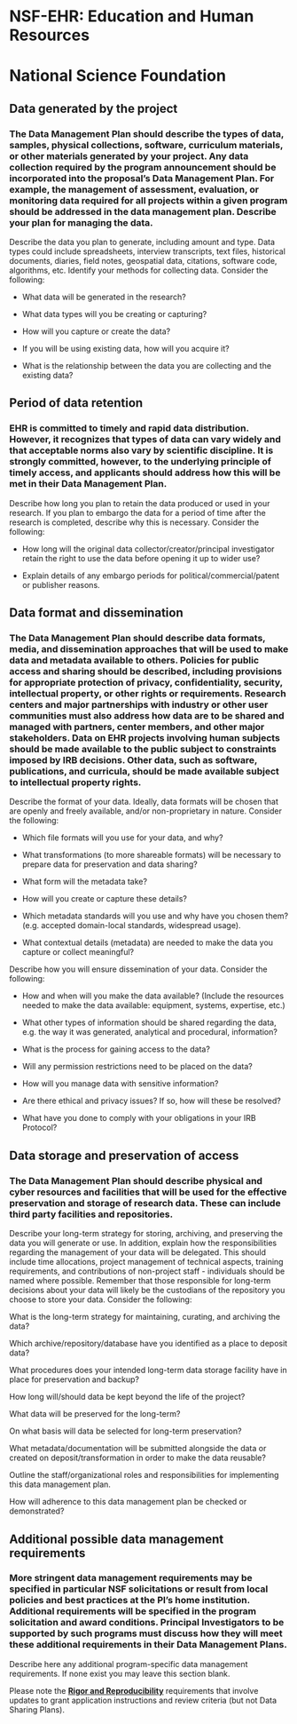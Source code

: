 NSF-EHR: Education and Human Resources
======================================

National Science Foundation
===========================

Data generated by the project
-----------------------------

### The Data Management Plan should describe the types of data, samples, physical collections, software, curriculum materials, or other materials generated by your project. Any data collection required by the program announcement should be incorporated into the proposal’s Data Management Plan. For example, the management of assessment, evaluation, or monitoring data required for all projects within a given program should be addressed in the data management plan. Describe your plan for managing the data.

Describe the data you plan to generate, including amount and type. Data types could include spreadsheets, interview transcripts, text files, historical documents, diaries, field notes, geospatial data, citations, software code, algorithms, etc. Identify your methods for collecting data. Consider the following:

-   What data will be generated in the research?

-   What data types will you be creating or capturing?

-   How will you capture or create the data?

-   If you will be using existing data, how will you acquire it?

-   What is the relationship between the data you are collecting and the existing data?

Period of data retention
------------------------

### EHR is committed to timely and rapid data distribution. However, it recognizes that types of data can vary widely and that acceptable norms also vary by scientific discipline. It is strongly committed, however, to the underlying principle of timely access, and applicants should address how this will be met in their Data Management Plan.

Describe how long you plan to retain the data produced or used in your research. If you plan to embargo the data for a period of time after the research is completed, describe why this is necessary. Consider the following:

-   How long will the original data collector/creator/principal investigator retain the right to use the data before opening it up to wider use?

-   Explain details of any embargo periods for political/commercial/patent or publisher reasons.

Data format and dissemination
-----------------------------

### The Data Management Plan should describe data formats, media, and dissemination approaches that will be used to make data and metadata available to others. Policies for public access and sharing should be described, including provisions for appropriate protection of privacy, confidentiality, security, intellectual property, or other rights or requirements. Research centers and major partnerships with industry or other user communities must also address how data are to be shared and managed with partners, center members, and other major stakeholders. Data on EHR projects involving human subjects should be made available to the public subject to constraints imposed by IRB decisions. Other data, such as software, publications, and curricula, should be made available subject to intellectual property rights.

Describe the format of your data. Ideally, data formats will be chosen that are openly and freely available, and/or non-proprietary in nature. Consider the following:

-   Which file formats will you use for your data, and why?

-   What transformations (to more shareable formats) will be necessary to prepare data for preservation and data sharing?

-   What form will the metadata take?

-   How will you create or capture these details?

-   Which metadata standards will you use and why have you chosen them? (e.g. accepted domain-local standards, widespread usage).

-   What contextual details (metadata) are needed to make the data you capture or collect meaningful?

Describe how you will ensure dissemination of your data. Consider the following:

-   How and when will you make the data available? (Include the resources needed to make the data available: equipment, systems, expertise, etc.)

-   What other types of information should be shared regarding the data, e.g. the way it was generated, analytical and procedural, information?

-   What is the process for gaining access to the data?

-   Will any permission restrictions need to be placed on the data?

-   How will you manage data with sensitive information?

-   Are there ethical and privacy issues? If so, how will these be resolved?

-   What have you done to comply with your obligations in your IRB Protocol?

Data storage and preservation of access
---------------------------------------

### The Data Management Plan should describe physical and cyber resources and facilities that will be used for the effective preservation and storage of research data. These can include third party facilities and repositories.

Describe your long-term strategy for storing, archiving, and preserving the data you will generate or use. In addition, explain how the responsibilities regarding the management of your data will be delegated. This should include time allocations, project management of technical aspects, training requirements, and contributions of non-project staff - individuals should be named where possible. Remember that those responsible for long-term decisions about your data will likely be the custodians of the repository you choose to store your data. Consider the following:

What is the long-term strategy for maintaining, curating, and archiving the data?

Which archive/repository/database have you identified as a place to deposit data?

What procedures does your intended long-term data storage facility have in place for preservation and backup?

How long will/should data be kept beyond the life of the project?

What data will be preserved for the long-term?

On what basis will data be selected for long-term preservation?

What metadata/documentation will be submitted alongside the data or created on deposit/transformation in order to make the data reusable?

Outline the staff/organizational roles and responsibilities for implementing this data management plan.

How will adherence to this data management plan be checked or demonstrated?

Additional possible data management requirements
------------------------------------------------

### More stringent data management requirements may be specified in particular NSF solicitations or result from local policies and best practices at the PI’s home institution. Additional requirements will be specified in the program solicitation and award conditions. Principal Investigators to be supported by such programs must discuss how they will meet these additional requirements in their Data Management Plans.

Describe here any additional program-specific data management requirements. If none exist you may leave this section blank.

Please note the [**Rigor and Reproducibility**] requirements that involve updates to grant application instructions and review criteria (but not Data Sharing Plans).

  [**Rigor and Reproducibility**]: http://grants.nih.gov/reproducibility/index.htm
